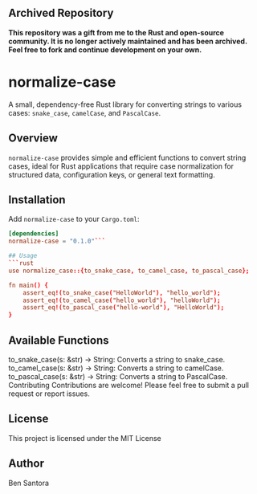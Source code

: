 ## Archived Repository

**This repository was a gift from me to the Rust and open-source community. It is no longer actively maintained and has been archived. Feel free to fork and continue development on your own.**

# normalize-case

A small, dependency-free Rust library for converting strings to various cases: `snake_case`, `camelCase`, and `PascalCase`.

## Overview

`normalize-case` provides simple and efficient functions to convert string cases, ideal for Rust applications that require case normalization for structured data, configuration keys, or general text formatting.

## Installation

Add `normalize-case` to your `Cargo.toml`:

```toml
[dependencies]
normalize-case = "0.1.0"```

## Usage
```rust
use normalize_case::{to_snake_case, to_camel_case, to_pascal_case};

fn main() {
    assert_eq!(to_snake_case("HelloWorld"), "hello_world");
    assert_eq!(to_camel_case("hello_world"), "helloWorld");
    assert_eq!(to_pascal_case("hello-world"), "HelloWorld");
}
```

## Available Functions
to_snake_case(s: &str) -> String: Converts a string to snake_case.
to_camel_case(s: &str) -> String: Converts a string to camelCase.
to_pascal_case(s: &str) -> String: Converts a string to PascalCase.
Contributing
Contributions are welcome! Please feel free to submit a pull request or report issues.

## License
This project is licensed under the MIT License

## Author
Ben Santora
